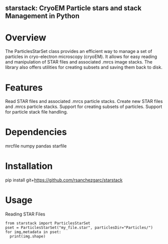 ## starstack: CryoEM Particle stars and stack Management in Python


# Overview
The ParticlesStarSet class provides an efficient way to manage a set of particles in cryo-electron microscopy (cryoEM). 
It allows for easy reading and manipulation of STAR files and associated .mrcs image stacks. 
The library also offers utilities for creating subsets and saving them back to disk.

# Features

Read STAR files and associated .mrcs particle stacks.
Create new STAR files and .mrcs particle stacks.
Support for creating subsets of particles.
Support for particle stack file handling.

# Dependencies
mrcfile
numpy
pandas
starfile

# Installation
pip install git+https://github.com/rsanchezgarc/starstack

# Usage
Reading STAR Files

```
from starstack import ParticlesStarSet
pset = ParticlesStarSet("my_file.star", particlesDir="Particles/")
for img,metadata in pset:
  print(img.shape)
```